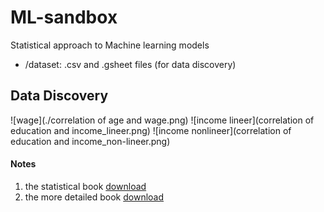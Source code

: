 # ML-sandbox
Statistical approach to Machine learning models

- /dataset: .csv and .gsheet files (for data discovery)


## Data Discovery

![wage](./correlation of age and wage.png)
![income lineer](correlation of education and income_lineer.png)
![income nonlineer](correlation of education and income_non-lineer.png)

#### Notes

1. the statistical book [download](http://faculty.marshall.usc.edu/gareth-james/ISL/ISLR%20Seventh%20Printing.pdf)
2. the more detailed book [download](https://web.stanford.edu/~hastie/ElemStatLearn/download.html)